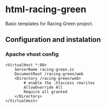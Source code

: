 html-racing-green
=================

Basic templates for Racing Green project.




Configuration and instalation
-----------------------------


### Apache vhost config ###

    <VirtualHost *:80>
        ServerName racing-green.zz
        DocumentRoot /racing-green/web
        <Directory /racing-green/web>
            # enable the .htaccess rewrites
            AllowOverride All
            Require all granted
        </Directory>
    </VirtualHost>
    


